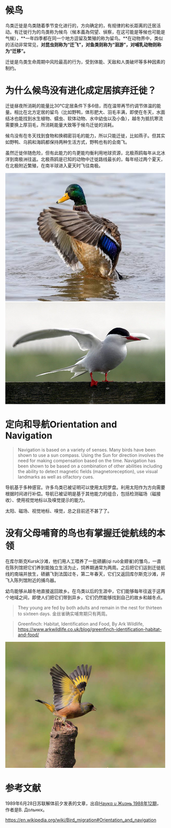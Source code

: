 # 候鸟
鸟类迁徙是鸟类随着季节变化进行的，方向确定的，有规律的和长距离的迁居活动。有迁徙行为的鸟类称为候鸟（候本義為伺望、偵察，在这可能是等候也可能是气候），**一年四季都在同一个地方逗留及繁殖的称为留鸟。**在动物界中，类似的活动非常常见，**对昆虫则称为“迁飞”，对鱼类则称为“洄游”，对哺乳动物则称为“迁移”。**

迁徙是鸟类生命周期中风险最高的行为，受到体能、天敌和人类破坏等多种因素的制约。

# 为什么候鸟没有进化成定居摈弃迁徙？
迁徙昼夜所消耗的能量比30°C定居条件下多6倍，而在温带再节约调节体温的能量。相比在北方定居的留鸟（比如野鸭，体形肥大、羽毛丰满，即使在冬天，水面结冰也能找到水生植物、蠕虫、软体动物、水中幼虫以及小鱼），越冬为抵抗寒流需要换上厚羽毛，所消耗能量大致等于候鸟迁徙的消耗。

候鸟没有在冬天找到食物和换稠密羽毛的能力，所以只能迁徙，比如燕子。但其实如野鸭、乌鸦和海鸥都保持两种生活方式，野鸭也有的会南飞。

虽然迁徙伴随危险，但有此能力的鸟更能均衡利用地球资源，北极燕鸥每年从北冰洋到南极洲往返。北极燕鸥是已知的动物中迁徙路线最长的，每年经过两个夏天，在北极附近繁殖，在南半球进入夏天时飞往南极。

![野鸭/绿头鸭 wild duck](/assets/wildduck.jpeg)
![北极燕鸥Arctic tern（直译北极的燕鸥）](/assets/Sterna_paradisaea-Norderoog.jpg)

# 定向和导航Orientation and Navigation
>Navigation is based on a variety of senses. Many birds have been shown to use a sun compass. Using the Sun for direction involves the need for making compensation based on the time. Navigation has been shown to be based on a combination of other abilities including the ability to detect magnetic fields (magnetoreception), use visual landmarks as well as olfactory cues.

导航基于多种感官。许多鸟类已被证明可以使用太阳罗盘。利用太阳作为方向需要根据时间进行补偿。导航已被证明是基于其他能力的组合，包括检测磁场（磁接收）、使用视觉地标以及嗅觉提示的能力。

太阳、磁场、视觉地标、嗅觉，总之目前还不甚了了。

# 没有父母哺育的鸟也有掌握迁徙航线的本领
在库尔斯克Kursk沙滩，他们用人工喂养了一批碛鶸(qì ruò金翅雀)的雏鸟，一直在陈列馆把它们养到能独立生活为止，饲养期通常为两周。之后把它们运到迁徙航线的南端并放生，碛鶸飞到法国过冬，第二年春天，它们又返回库尔斯克沙滩，并飞入陈列馆附近的捕鸟器。

幼鸟能够从越冬地直接返回故乡。在鸟类以后的生涯中，它们能够每年往返于这两个地域之间，即使人们把它们带到异乡，它们仍然能够找到自己的故乡和越冬点。

>They young are fed by both adults and remain in the nest for thirteen to sixteen days. 金丝雀确实哺育期只有两周。

>Greenfinch: Habitat, Identification and Food, By Ark Wildlife, https://www.arkwildlife.co.uk/blog/greenfinch-identification-habitat-and-food/

![金翅雀，学名Chloris sinica中sinica代表中华的，grey-capped greenfinch](/assets/Grey-cappedGreenfinch.jpg)

# 参考文献

1989年6月28日苏联解体前夕发表的文章，出自[Hayкα u Жuзнь 1988年12期](https://worldscience.cn/c/1989-06-28/637461.shtml)，作者是В. Дольнκκ。

https://en.wikipedia.org/wiki/Bird_migration#Orientation_and_navigation

